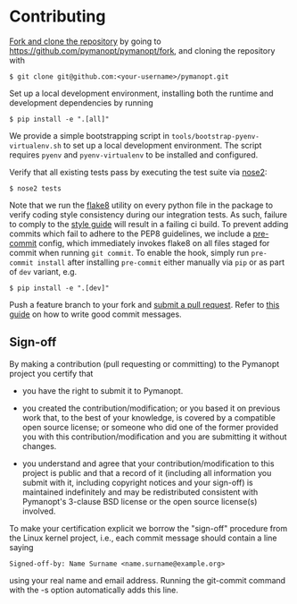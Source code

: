 # Contributing

[Fork and clone the repository][fork] by going to
https://github.com/pymanopt/pymanopt/fork, and cloning the repository with

    $ git clone git@github.com:<your-username>/pymanopt.git

Set up a local development environment, installing both the runtime and
development dependencies by running

    $ pip install -e ".[all]"

We provide a simple bootstrapping script in
`tools/bootstrap-pyenv-virtualenv.sh` to set up a local development
environment.
The script requires `pyenv` and `pyenv-virtualenv` to be installed and
configured.

Verify that all existing tests pass by executing the test suite via
[nose2][nose2]:

    $ nose2 tests

Note that we run the [flake8][flake8] utility on every python file in the
package to verify coding style consistency during our integration tests.
As such, failure to comply to the [style guide][style] will result in a failing
ci build.
To prevent adding commits which fail to adhere to the PEP8
guidelines, we include a [pre-commit][pre-commit] config, which immediately
invokes flake8 on all files staged for commit when running `git commit`.
To enable the hook, simply run `pre-commit install` after installing
`pre-commit` either manually via `pip` or as part of `dev` variant, e.g.

    $ pip install -e ".[dev]"

Push a feature branch to your fork and [submit a pull request][pr].
Refer to [this guide][commits] on how to write good commit messages.

## Sign-off

By making a contribution (pull requesting or committing) to the Pymanopt
project you certify that

* you have the right to submit it to Pymanopt.

* you created the contribution/modification; or you based it on previous work
  that, to the best of your knowledge, is covered by a compatible open source
  license; or someone who did one of the former provided you with this
  contribution/modification and you are submitting it without changes.

* you understand and agree that your contribution/modification to this
  project is public and that a record of it (including all information you
  submit with it, including copyright notices and your sign-off) is
  maintained indefinitely and may be redistributed consistent with Pymanopt's
  3-clause BSD license or the open source license(s) involved.

To make your certification explicit we borrow the "sign-off" procedure
from the Linux kernel project, i.e., each commit message should contain
a line saying

    Signed-off-by: Name Surname <name.surname@example.org>

using your real name and email address.
Running the git-commit command with the -s option automatically adds this line.

[fork]: https://help.github.com/articles/cloning-a-repository/
[nose2]: https://docs.nose2.io/en/latest/
[flake8]: http://flake8.pycqa.org/en/latest/
[pre-commit]: https://pre-commit.com/
[style]: https://www.python.org/dev/peps/pep-0008/
[pr]: https://github.com/pymanopt/pymanopt/compare
[commits]: http://tbaggery.com/2008/04/19/a-note-about-git-commit-messages.html
